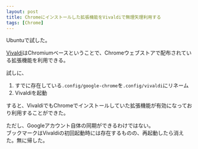 ```yaml
---
layout: post
title: Chromeにインストールした拡張機能をVivaldiで無理矢理利用する
tags: [Chrome]
---
```


Ubuntuで試した。

[Vivaldi](https://vivaldi.com/)はChromiumベースということで、Chromeウェブストアで配布されている拡張機能を利用できる。

試しに、

1. すでに存在している`.config/google-chrome`を`.config/vivaldi`にリネーム
1. Vivaldiを起動

すると、VivaldiでもChromeでインストールしていた拡張機能が有効になっており利用することができた。


ただし、Googleアカウント自体の同期ができるわけではない。  
ブックマークはVivaldiの初回起動時には存在するものの、再起動したら消えた。無に帰した。

